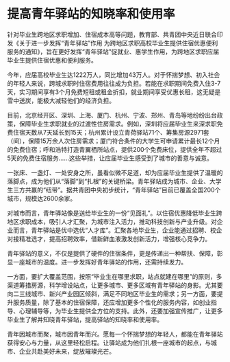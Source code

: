 # 提高青年驿站的知晓率和使用率

针对毕业生跨地区求职增加、住宿成本高等问题，教育部、共青团中央近日联合印发《关于进一步发挥“青年驿站”作用 为跨地区求职高校毕业生提供住宿优惠便利服务的通知》，旨在更好发挥“青年驿站”促就业、惠学生作用，为跨地区求职应届毕业生提供住宿优惠和便利服务。

今年，应届高校毕业生达1222万人，同比增加43万人。对于怀揣梦想、初入社会的年轻人来说，跨城求职时住宿费用往往成为负担。若能在求职期间免费入住3-7天，实习期间享有3个月免费短租或租金折扣，就业期间享受优惠长租，这无疑是雪中送炭，能极大减轻他们的经济负担。

目前，北京经开区、深圳、上海、厦门、杭州、宁波、郑州、青岛等地纷纷出台政策，保障毕业生求职就业的过渡性住房需求。例如，深圳将应届毕业生来深求职免费住宿天数从7天延长到15天；杭州累计设立青荷驿站71个、筹集房源2971套（间），保障15万余人次住房需求；厦门符合条件的大学生可申请累计最长12个月的免费住宿；呼和浩特打造青翼栖所站点，提供200个免费床位，提供全年不超过5天的免费住宿服务……这些举措，让应届毕业生感受到了城市的善意与诚意。

一张床、一盏灯、一处安身之所，虽看似微不足道，却为应届毕业生提供了温暖的落脚点，成为他们从“落脚”到“扎根”的关键桥梁。青年驿站成为城市、企业、大学生三方共赢的“纽带”。据共青团中央初步统计，“青年驿站”目前已覆盖全国200个城市，规模达2600余家。

对城市而言，青年驿站像是送给毕业生的一份“见面礼”。以住宿优惠降低毕业生跨地区求职成本，吸引人才汇聚，为城市注入活力，推动科技创新与产业升级。对企业而言，青年驿站是优中选优“人才库”。汇聚各地毕业生，企业能通过招聘、校企对接精准选才，提高招聘效率，借新鲜血液激发创新活力，增强核心竞争力。

青年驿站的意义，不仅是提供了硬件的住宿条件，更是传递出一种帮扶、保障，彰显一座城市的温度。进一步发挥好青年驿站的作用，还需持续发力。

一方面，要扩大覆盖范围，按照“毕业生在哪里求职，站点就建在哪里”的原则，多渠道筹措房源，科学增设站点，让更多城市、更多区域有青年驿站的身影。尤其要向二三线城市、新兴产业园区倾斜，满足不同地区毕业生的需求；另一方面，要提升服务质量，除了基本的住宿保障，还应增加更多个性化的服务内容，如创业指导、心理辅导等，为毕业生提供全方位的支持。此外，还要加强宣传推广，让更多毕业生了解并知晓青年驿站，提高驿站的知晓率和使用率。

青年因城市而聚，城市因青年而兴。愿每一个怀揣梦想的年轻人，都能在青年驿站获得安心与力量，从这里轻松启程。让驿站成为他们扎根一座城市的起点，与城市、企业共赴美好未来，绽放璀璨光芒。